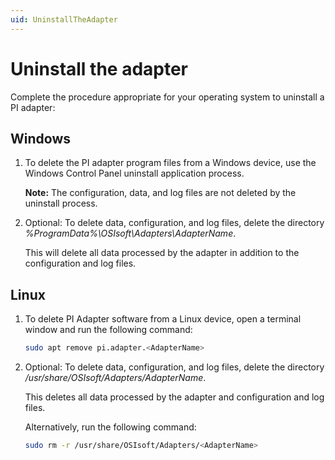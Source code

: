 ```yaml
---
uid: UninstallTheAdapter
---
```


# Uninstall the adapter

Complete the procedure appropriate for your operating system to uninstall a PI adapter:

## Windows

1. To delete the PI adapter program files from a Windows device, use the Windows Control Panel uninstall application process.

    **Note:** The configuration, data, and log files are not deleted by the uninstall process.

2. Optional: To delete data, configuration, and log files, delete the directory _%ProgramData%\OSIsoft\Adapters\AdapterName_.

    This will delete all data processed by the adapter in addition to the configuration and log files.

## Linux

1. To delete PI Adapter software from a Linux device, open a terminal window and run the following command:

    ```bash
    sudo apt remove pi.adapter.<AdapterName>
    ```

2. Optional: To delete data, configuration, and log files, delete the directory _/usr/share/OSIsoft/Adapters/AdapterName_.

    This deletes all data processed  by the adapter and configuration and log files.

    Alternatively, run the following command:

    ```bash
    sudo rm -r /usr/share/OSIsoft/Adapters/<AdapterName>
    ```
